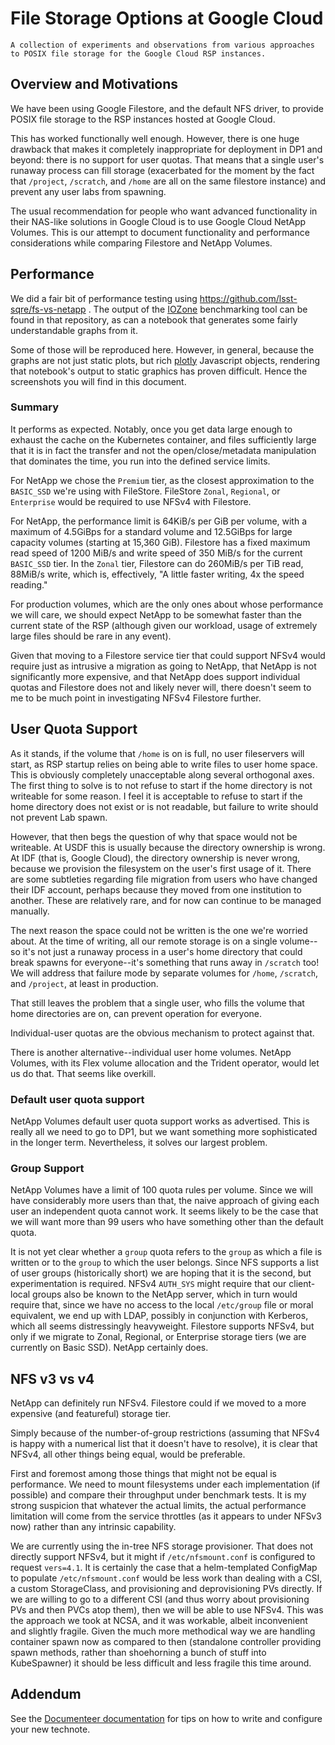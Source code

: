 # File Storage Options at Google Cloud

```{abstract}
A collection of experiments and observations from various approaches to POSIX file storage for the Google Cloud RSP instances.
```

## Overview and Motivations

We have been using Google Filestore, and the default NFS driver, to provide POSIX file storage to the RSP instances hosted at Google Cloud.

This has worked functionally well enough.
However, there is one huge drawback that makes it completely inappropriate for deployment in DP1 and beyond: there is no support for user quotas.
That means that a single user's runaway process can fill storage (exacerbated for the moment by the fact that `/project`, `/scratch`, and `/home` are all on the same filestore instance) and prevent any user labs from spawning.

The usual recommendation for people who want advanced functionality in their NAS-like solutions in Google Cloud is to use Google Cloud NetApp Volumes.
This is our attempt to document functionality and performance considerations while comparing Filestore and NetApp Volumes.

## Performance

We did a fair bit of performance testing using https://github.com/lsst-sqre/fs-vs-netapp .
The output of the [IOZone](https:www.iozone.org) benchmarking tool can be found in that repository, as can a notebook that generates some fairly understandable graphs from it.

Some of those will be reproduced here.
However, in general, because the graphs are not just static plots, but rich [plotly](https://plotly.com) Javascript objects, rendering that notebook's output to static graphics has proven difficult.
Hence the screenshots you will find in this document.

### Summary

It performs as expected.  Notably, once you get data large enough to exhaust the cache on the Kubernetes container, and files sufficiently large that it is in fact the transfer and not the open/close/metadata manipulation that dominates the time, you run into the defined service limits.

For NetApp we chose the `Premium` tier, as the closest approximation to the `BASIC_SSD` we're using with FileStore.
FileStore `Zonal`, `Regional`, or `Enterprise` would be required to use NFSv4 with Filestore.

For NetApp, the performance limit is 64KiB/s per GiB per volume, with a maximum of 4.5GiBps for a standard volume and 12.5GiBps for large capacity volumes (starting at 15,360 GiB).
Filestore has a fixed maximum read speed of 1200 MiB/s and write speed of 350 MiB/s for the current `BASIC_SSD` tier.
In the `Zonal` tier, Filestore can do 260MiB/s per TiB read, 88MiB/s write, which is, effectively, "A little faster writing, 4x the speed reading."

For production volumes, which are the only ones about whose performance
we will care, we should expect NetApp to be somewhat faster than the
current state of the RSP (although given our workload, usage of
extremely large files should be rare in any event).

Given that moving to a Filestore service tier that could support NFSv4
would require just as intrusive a migration as going to NetApp, that
NetApp is not significantly more expensive, and that NetApp does support
individual quotas and Filestore does not and likely never will, there
doesn't seem to me to be much point in investigating NFSv4 Filestore further.

## User Quota Support

As it stands, if the volume that `/home` is on is full, no user fileservers will start, as RSP startup relies on being able to write files to user home space.
This is obviously completely unacceptable along several orthogonal axes.
The first thing to solve is to not refuse to start if the home directory is not writeable for some reason.
I feel it is acceptable to refuse to start if the home directory does not exist or is not readable, but failure to write should not prevent Lab spawn.

However, that then begs the question of why that space would not be writeable.
At USDF this is usually because the directory ownership is wrong.
At IDF (that is, Google Cloud), the directory ownership is never wrong, because we provision the filesystem on the user's first usage of it.
There are some subtleties regarding file migration from users who have changed their IDF account, perhaps because they moved from one institution to another.
These are relatively rare, and for now can continue to be managed manually.

The next reason the space could not be written is the one we're worried about.
At the time of writing, all our remote storage is on a single volume--so it's not just a runaway process in a user's home directory that could break spawns for everyone--it's something that runs away in `/scratch` too!
We will address that failure mode by separate volumes for `/home`, `/scratch`, and `/project`, at least in production.

That still leaves the problem that a single user, who fills the volume that home directories are on, can prevent operation for everyone.

Individual-user quotas are the obvious mechanism to protect against that.

There is another alternative--individual user home volumes.
NetApp Volumes, with its Flex volume allocation and the Trident operator, would let us do that.
That seems like overkill.

### Default user quota support

NetApp Volumes default user quota support works as advertised.
This is really all we need to go to DP1, but we want something more sophisticated in the longer term.
Nevertheless, it solves our largest problem.

### Group Support

NetApp Volumes have a limit of 100 quota rules per volume.
Since we will have considerably more users than that, the naive approach of giving each user an independent quota cannot work.
It seems likely to be the case that we will want more than 99 users who have something other than the default quota.

It is not yet clear whether a `group` quota refers to the `group` as which a file is written or to the `group` to which the user belongs.
Since NFS supports a list of user groups (historically short) we are hoping that it is the second, but experimentation is required.
NFSv4 `AUTH_SYS` might require that our client-local groups also be known to the NetApp server, which in turn would require that, since we have no access to the local `/etc/group` file or moral equivalent, we end up with LDAP, possibly in conjunction with Kerberos, which all seems distressingly heavyweight.
Filestore supports NFSv4, but only if we migrate to Zonal, Regional, or Enterprise storage tiers (we are currently on Basic SSD).
NetApp certainly does.

## NFS v3 vs v4

NetApp can definitely run NFSv4.
Filestore could if we moved to a more expensive (and featureful) storage tier.

Simply because of the number-of-group restrictions (assuming that NFSv4
is happy with a numerical list that it doesn't have to resolve), it is clear that NFSv4, all other things being equal, would be preferable.

First and foremost among those things that might not be equal is performance.
We need to mount filesystems under each implementation (if possible) and compare their throughput under benchmark tests.
It is my strong suspicion that whatever the actual limits, the actual performance limitation will come from the service throttles (as it appears to under NFSv3 now) rather than any intrinsic capability.

We are currently using the in-tree NFS storage provisioner.
That does not directly support NFSv4, but it might if `/etc/nfsmount.conf` is configured to request `vers=4.1`.
It is certainly the case that a helm-templated ConfigMap to populate `/etc/nfsmount.conf` would be less work than dealing with a CSI, a custom StorageClass, and provisioning and deprovisioning PVs directly.
If we are willing to go to a different CSI (and thus worry about provisioning PVs and then PVCs atop them), then we will be able to use NFSv4.
This was the approach we took at NCSA, and it was workable, albeit inconvenient and slightly fragile.
Given the much more methodical way we are handling container spawn now as compared to then (standalone controller providing spawn methods, rather than shoehorning a bunch of stuff into KubeSpawner) it should be less difficult and less fragile this time around.

## Addendum

See the [Documenteer documentation](https://documenteer.lsst.io/technotes/index.html) for tips on how to write and configure your new technote.
